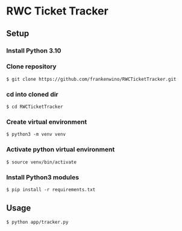 # RWC Ticket Tracker

## Setup
### Install Python 3.10

### Clone repository
```
$ git clone https://github.com/frankenwino/RWCTicketTracker.git
```

### cd into cloned dir
```
$ cd RWCTicketTracker
```

### Create virtual environment
```
$ python3 -m venv venv 
```

### Activate python virtual environment
```
$ source venv/bin/activate 
```

### Install Python3 modules
```
$ pip install -r requirements.txt
```

## Usage
```
$ python app/tracker.py
```

